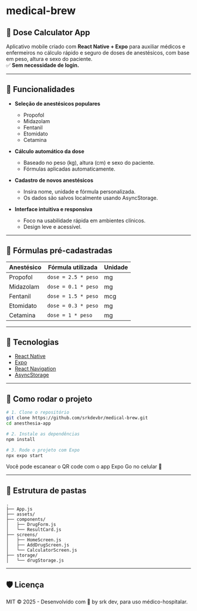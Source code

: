 # medical-brew
## 💉 Dose Calculator App

Aplicativo mobile criado com **React Native + Expo** para auxiliar médicos e enfermeiros no cálculo rápido e seguro de doses de anestésicos, com base em peso, altura e sexo do paciente.  
✅ **Sem necessidade de login.**

---

## 📱 Funcionalidades

- **Seleção de anestésicos populares**
  - Propofol
  - Midazolam
  - Fentanil
  - Etomidato
  - Cetamina

- **Cálculo automático da dose**
  - Baseado no peso (kg), altura (cm) e sexo do paciente.
  - Fórmulas aplicadas automaticamente.

- **Cadastro de novos anestésicos**
  - Insira nome, unidade e fórmula personalizada.
  - Os dados são salvos localmente usando AsyncStorage.

- **Interface intuitiva e responsiva**
  - Foco na usabilidade rápida em ambientes clínicos.
  - Design leve e acessível.

---

## 🧪 Fórmulas pré-cadastradas

| Anestésico  | Fórmula utilizada          | Unidade |
|-------------|---------------------------|---------|
| Propofol    | `dose = 2.5 * peso`       | mg      |
| Midazolam   | `dose = 0.1 * peso`       | mg      |
| Fentanil    | `dose = 1.5 * peso`       | mcg     |
| Etomidato   | `dose = 0.3 * peso`       | mg      |
| Cetamina    | `dose = 1 * peso`         | mg      |

---

## 🚀 Tecnologias

- [React Native](https://reactnative.dev/)
- [Expo](https://expo.dev/)
- [React Navigation](https://reactnavigation.org/)
- [AsyncStorage](https://react-native-async-storage.github.io/async-storage/)

---

## 🧭 Como rodar o projeto

```bash
# 1. Clone o repositório
git clone https://github.com/srkdevbr/medical-brew.git
cd anesthesia-app

# 2. Instale as dependências
npm install

# 3. Rode o projeto com Expo
npx expo start
```

Você pode escanear o QR code com o app Expo Go no celular 📱

---

## 📂 Estrutura de pastas

```
.
├── App.js
├── assets/
├── components/
│   ├── DrugForm.js
│   └── ResultCard.js
├── screens/
│   ├── HomeScreen.js
│   ├── AddDrugScreen.js
│   └── CalculatorScreen.js
├── storage/
│   └── drugStorage.js
```

---

## 🛡️ Licença

MIT © 2025 - Desenvolvido com 💙 by srk dev, para uso médico-hospitalar.
